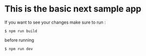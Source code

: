 # This is the basic next sample app

If you want to see your changes make sure to run : 
```
$ npm run build
```

before running

```
$ npm run dev
```